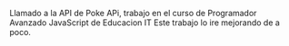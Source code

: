 Llamado a la API de Poke APi, trabajo en el curso de Programador Avanzado JavaScript de Educacion IT
Este trabajo lo ire mejorando de a poco.
